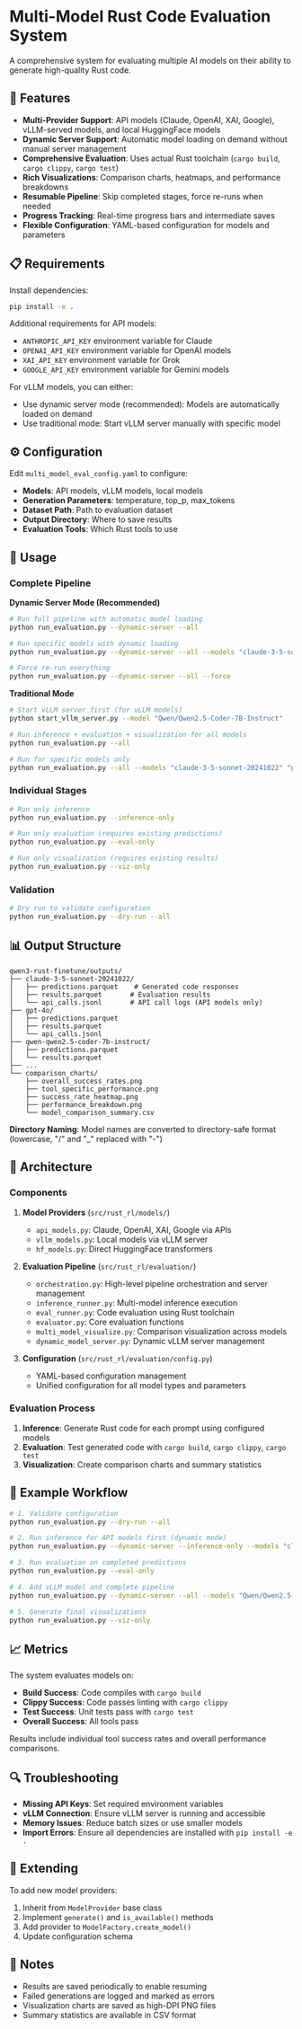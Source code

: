 # Multi-Model Rust Code Evaluation System

A comprehensive system for evaluating multiple AI models on their ability to generate high-quality Rust code.

## 🚀 Features

- **Multi-Provider Support**: API models (Claude, OpenAI, XAI, Google), vLLM-served models, and local HuggingFace models
- **Dynamic Server Support**: Automatic model loading on demand without manual server management
- **Comprehensive Evaluation**: Uses actual Rust toolchain (`cargo build`, `cargo clippy`, `cargo test`)
- **Rich Visualizations**: Comparison charts, heatmaps, and performance breakdowns
- **Resumable Pipeline**: Skip completed stages, force re-runs when needed
- **Progress Tracking**: Real-time progress bars and intermediate saves
- **Flexible Configuration**: YAML-based configuration for models and parameters

## 📋 Requirements

Install dependencies:
```bash
pip install -e .
```

Additional requirements for API models:
- `ANTHROPIC_API_KEY` environment variable for Claude
- `OPENAI_API_KEY` environment variable for OpenAI models
- `XAI_API_KEY` environment variable for Grok
- `GOOGLE_API_KEY` environment variable for Gemini models

For vLLM models, you can either:
- Use dynamic server mode (recommended): Models are automatically loaded on demand
- Use traditional mode: Start vLLM server manually with specific model

## ⚙️ Configuration

Edit `multi_model_eval_config.yaml` to configure:

- **Models**: API models, vLLM models, local models
- **Generation Parameters**: temperature, top_p, max_tokens
- **Dataset Path**: Path to evaluation dataset
- **Output Directory**: Where to save results
- **Evaluation Tools**: Which Rust tools to use

## 🏃 Usage

### Complete Pipeline

**Dynamic Server Mode (Recommended)**
```bash
# Run full pipeline with automatic model loading
python run_evaluation.py --dynamic-server --all

# Run specific models with dynamic loading
python run_evaluation.py --dynamic-server --all --models "claude-3-5-sonnet-20241022" "qwen-qwen2.5-coder-7b-instruct"

# Force re-run everything
python run_evaluation.py --dynamic-server --all --force
```

**Traditional Mode**
```bash
# Start vLLM server first (for vLLM models)
python start_vllm_server.py --model "Qwen/Qwen2.5-Coder-7B-Instruct"

# Run inference + evaluation + visualization for all models
python run_evaluation.py --all

# Run for specific models only
python run_evaluation.py --all --models "claude-3-5-sonnet-20241022" "gpt-4o"
```

### Individual Stages
```bash
# Run only inference
python run_evaluation.py --inference-only

# Run only evaluation (requires existing predictions)
python run_evaluation.py --eval-only

# Run only visualization (requires existing results)
python run_evaluation.py --viz-only
```

### Validation
```bash
# Dry run to validate configuration
python run_evaluation.py --dry-run --all
```

## 📊 Output Structure

```
qwen3-rust-finetune/outputs/
├── claude-3-5-sonnet-20241022/
│   ├── predictions.parquet    # Generated code responses
│   ├── results.parquet       # Evaluation results
│   └── api_calls.jsonl       # API call logs (API models only)
├── gpt-4o/
│   ├── predictions.parquet
│   ├── results.parquet
│   └── api_calls.jsonl
├── qwen-qwen2.5-coder-7b-instruct/
│   ├── predictions.parquet
│   └── results.parquet
├── ...
└── comparison_charts/
    ├── overall_success_rates.png
    ├── tool_specific_performance.png
    ├── success_rate_heatmap.png
    ├── performance_breakdown.png
    └── model_comparison_summary.csv
```

**Directory Naming**: Model names are converted to directory-safe format (lowercase, "/" and "_" replaced with "-")

## 🔧 Architecture

### Components

1. **Model Providers** (`src/rust_rl/models/`)
   - `api_models.py`: Claude, OpenAI, XAI, Google via APIs
   - `vllm_models.py`: Local models via vLLM server
   - `hf_models.py`: Direct HuggingFace transformers

2. **Evaluation Pipeline** (`src/rust_rl/evaluation/`)
   - `orchestration.py`: High-level pipeline orchestration and server management
   - `inference_runner.py`: Multi-model inference execution
   - `eval_runner.py`: Code evaluation using Rust toolchain
   - `evaluator.py`: Core evaluation functions
   - `multi_model_visualize.py`: Comparison visualization across models
   - `dynamic_model_server.py`: Dynamic vLLM server management

3. **Configuration** (`src/rust_rl/evaluation/config.py`)
   - YAML-based configuration management
   - Unified configuration for all model types and parameters

### Evaluation Process

1. **Inference**: Generate Rust code for each prompt using configured models
2. **Evaluation**: Test generated code with `cargo build`, `cargo clippy`, `cargo test`
3. **Visualization**: Create comparison charts and summary statistics

## 🎯 Example Workflow

```bash
# 1. Validate configuration
python run_evaluation.py --dry-run --all

# 2. Run inference for API models first (dynamic mode)
python run_evaluation.py --dynamic-server --inference-only --models "claude-3-5-sonnet-20241022" "gpt-4o"

# 3. Run evaluation on completed predictions
python run_evaluation.py --eval-only

# 4. Add vLLM model and complete pipeline
python run_evaluation.py --dynamic-server --all --models "Qwen/Qwen2.5-Coder-7B-Instruct"

# 5. Generate final visualizations
python run_evaluation.py --viz-only
```

## 📈 Metrics

The system evaluates models on:

- **Build Success**: Code compiles with `cargo build`
- **Clippy Success**: Code passes linting with `cargo clippy`
- **Test Success**: Unit tests pass with `cargo test`
- **Overall Success**: All tools pass

Results include individual tool success rates and overall performance comparisons.

## 🔍 Troubleshooting

- **Missing API Keys**: Set required environment variables
- **vLLM Connection**: Ensure vLLM server is running and accessible
- **Memory Issues**: Reduce batch sizes or use smaller models
- **Import Errors**: Ensure all dependencies are installed with `pip install -e .`

## 🤝 Extending

To add new model providers:

1. Inherit from `ModelProvider` base class
2. Implement `generate()` and `is_available()` methods
3. Add provider to `ModelFactory.create_model()`
4. Update configuration schema

## 📝 Notes

- Results are saved periodically to enable resuming
- Failed generations are logged and marked as errors
- Visualization charts are saved as high-DPI PNG files
- Summary statistics are available in CSV format
